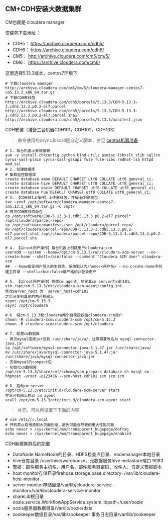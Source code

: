## CM+CDH安装大数据集群

CM也就是 cloudera manager

安装包下载地址：
- CDH5： https://archive.cloudera.com/cdh5/
- CDH6： https://archive.cloudera.com/cdh6/
- CM5：  http://archive.cloudera.com/cm5/cm/5/
- CM6：  https://archive.cloudera.com/cm6/


这里选择5.13.3版本，centos7环境下
```
# 下载cloudera manager
http://archive.cloudera.com/cm5/cm/5/cloudera-manager-centos7-cm5.13.3_x86_64.tar.gz
# 下载CDH离线包
http://archive.cloudera.com/cdh5/parcels/5.13.3/CDH-5.13.3-1.cdh5.13.3.p0.2-el7.parcel
http://archive.cloudera.com/cdh5/parcels/5.13.3/CDH-5.13.3-1.cdh5.13.3.p0.2-el7.parcel.sha1
http://archive.cloudera.com/cdh5/parcels/5.13.3/manifest.json
```

CDH安装（准备三台机器CDH101，CDH102，CDH103）
> 命令使用的xsync和xcall是自定义脚本，参见 [centos机器准备](../centos机器准备.md)
```
# 1. 每台机器上安装依赖
yum -y install chkconfig python bind-utils psmisc libxslt zlib sqlite cyrus-sasl-plain cyrus-sasl-gssapi fuse fuse-libs redhat-lsb httpd mod_ssl
# 2. 创建数据库 
# 集群监控数据库
create database amon DEFAULT CHARSET utf8 COLLATE utf8_general_ci; 
create database hive DEFAULT CHARSET utf8 COLLATE utf8_general_ci;
create database oozie DEFAULT CHARSET utf8 COLLATE utf8_general_ci;
create database hue DEFAULT CHARSET utf8 COLLATE utf8_general_ci;
# 3. 【CDH101上操作】上传离线包，并解压CM安装包
tar -zxvf /opt/software/cloudera-manager-centos7-cm5.13.3_x86_64.tar.gz -C /opt/
# 拷贝CDH离线资源包
cp /opt/software/CDH-5.13.3-1.cdh5.13.3.p0.2-el7.parcel* /opt/cloudera/parcel-repo/
cp /opt/software/manifest.json /opt/cloudera/parcel-repo/
mv /opt/cloudera/parcel-repo/CDH-5.13.3-1.cdh5.13.3.p0.2-el7.parcel.sha1 /opt/cloudera/parcel-repo/CDH-5.13.3-1.cdh5.13.3.p0.2-el7.parcel.sha

# 4. 【以root用户操作】每台机器上创建用户cloudera-scm
useradd --system --home=/opt/cm-5.13.3/run/cloudera-scm-server --no-create-home --shell=/bin/false --comment "Cloudera SCM User" cloudera-scm
##  --home指定用户登入的主目录，系统默认为/home/<用户名> --no-create-home不创建主目录 --shell=/bin/false最严格的非登录用户

# 5. 【以root用户操作】修改cm agent，制定其cm server为cdh101。
vim /opt/cm-5.13.3/etc/cloudera-scm-agent/config.ini 
修改server_host 为  server_host=cdh101
之后分发到其他的两台机器上
xsync /opt/cm-5.13.3
xsync /opt/cloudera

# 6. 将cm-5.13.3和cloudera两个目录授权给cloudera-scm用户
chown -R cloudera-scm:cloudera-scm /opt/cm-5.13.3
chown -R cloudera-scm:cloudera-scm /opt/cloudera 

# 7. 配置cm数据库
- 拷贝mysql连接jar包到 /usr/share/java/，注意需要改名为 mysql-connector-java.jar
cp /opt/software/mysql-connector-java-5.1.47.jar /usr/share/java/
mv /usr/share/java/mysql-connector-java-5.1.47.jar /usr/share/java/mysql-connector-java.jar
- 安装mysql的compact包
- 初始化cm数据库
/opt/cm-5.13.3/share/cmf/schema/scm_prepare_database.sh mysql cm -hhphost -uroot -p123456 --scm-host cdh101 scm scm scm

# 8. 启动cm server
/opt/cm-5.13.3/etc/init.d/cloudera-scm-server start
在三台机器上启动 cm agent
xcall /opt/cm-5.13.3/etc/init.d/cloudera-scm-agent start 
```
>  补充，可以再设置下下面的内容
```
# vim /etc/rc.local
# 开机禁止启用透明大页面压缩，避免可能会导致的重大性能问题
echo never > /sys/kernel/mm/transparent_hugepage/defrag
echo never > /sys/kernel/mm/transparent_hugepage/enabled
```


CDH新建集群后的配置
- DataNode NameNode的目录、HDFS检查点目录、nodemanager本地目录
- hive仓库目录 /user/hive/warehouse，元数据服务hive metastore端口 9083
- 警报：邮件服务主机名、用户名、邮件服务器密码、收件人、自定义警报脚本
- host monitor存储目录firehose.storage.base.directory=/var/lib/cloudera-host-monitor
- server monitor存储目录/var/lib/cloudera-service-monitor=/var/lib/cloudera-service-monitor
- shareLib根目录 oozie.service.WorkflowAppService.system.libpath=/user/oozie
- oozie服务器数据目录/var/lib/oozie/data
- zookeeper数据目录/var/lib/zookeeper 事务日志目录/var/lib/zookeeper


